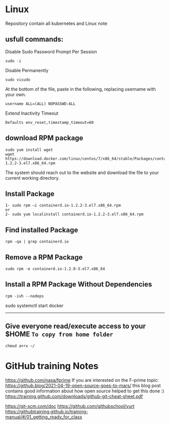 # Linux
Repository contain all kubernetes and Linux note 

## usfull commands:
Disable Sudo Password Prompt Per Session
```
sudo -i
```
Disable Permanently
```
sudo visudo
```
At the bottom of the file, paste in the following, replacing username with your own.
```
username ALL=(ALL) NOPASSWD:ALL
```
Extend Inactivity Timeout
```
Defaults env_reset,timestamp_timeout=60
```
## download RPM package
```
sudo yum install wget
wget https://download.docker.com/linux/centos/7/x86_64/stable/Packages/containerd.io-1.2.2-3.el7.x86_64.rpm
```
The system should reach out to the website and download the file to your current working directory.
## Install Package
```
1- sudo rpm –i containerd.io-1.2.2-3.el7.x86_64.rpm
or
2- sudo yum localinstall containerd.io-1.2.2-3.el7.x86_64.rpm
```
## Find installed Package
```
rpm -qa | grep containerd.io
```
## Remove a RPM Package
```
sudo rpm -e containerd.io-1.2.0-3.el7.x86_64
```
## Install a RPM Package Without Dependencies
```
rpm -ivh --nodeps
```
sudo systemctl start docker

----------------------------------
## Give everyone read/execute access to your $HOME `To copy from home folder`
```
chmod a+rx ~/
```

# GitHub training Notes
https://github.com/nasa/fprime
If you are interested on the F-prime topic: https://github.blog/2021-04-19-open-source-goes-to-mars/ 
this blog post contains good information about how open source helped to get this done :)
https://training.github.com/downloads/github-git-cheat-sheet.pdf

https://git-scm.com/doc
https://github.com/githubschool/yurt
https://githubtraining.github.io/training-manual/#/01_getting_ready_for_class




